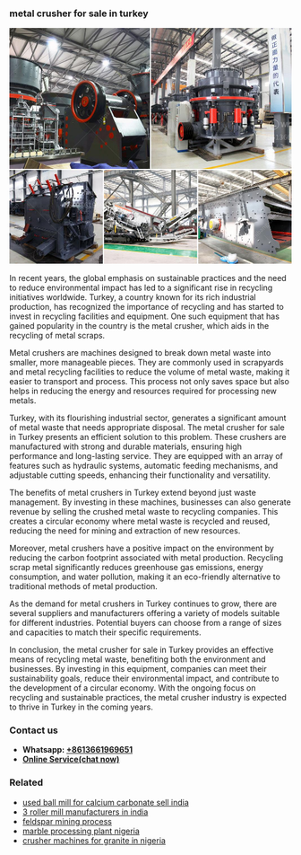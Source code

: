 <h3>metal crusher for sale in turkey</h3><img src='1708498057.jpg' alt=''><p>In recent years, the global emphasis on sustainable practices and the need to reduce environmental impact has led to a significant rise in recycling initiatives worldwide. Turkey, a country known for its rich industrial production, has recognized the importance of recycling and has started to invest in recycling facilities and equipment. One such equipment that has gained popularity in the country is the metal crusher, which aids in the recycling of metal scraps.</p><p>Metal crushers are machines designed to break down metal waste into smaller, more manageable pieces. They are commonly used in scrapyards and metal recycling facilities to reduce the volume of metal waste, making it easier to transport and process. This process not only saves space but also helps in reducing the energy and resources required for processing new metals.</p><p>Turkey, with its flourishing industrial sector, generates a significant amount of metal waste that needs appropriate disposal. The metal crusher for sale in Turkey presents an efficient solution to this problem. These crushers are manufactured with strong and durable materials, ensuring high performance and long-lasting service. They are equipped with an array of features such as hydraulic systems, automatic feeding mechanisms, and adjustable cutting speeds, enhancing their functionality and versatility.</p><p>The benefits of metal crushers in Turkey extend beyond just waste management. By investing in these machines, businesses can also generate revenue by selling the crushed metal waste to recycling companies. This creates a circular economy where metal waste is recycled and reused, reducing the need for mining and extraction of new resources.</p><p>Moreover, metal crushers have a positive impact on the environment by reducing the carbon footprint associated with metal production. Recycling scrap metal significantly reduces greenhouse gas emissions, energy consumption, and water pollution, making it an eco-friendly alternative to traditional methods of metal production.</p><p>As the demand for metal crushers in Turkey continues to grow, there are several suppliers and manufacturers offering a variety of models suitable for different industries. Potential buyers can choose from a range of sizes and capacities to match their specific requirements.</p><p>In conclusion, the metal crusher for sale in Turkey provides an effective means of recycling metal waste, benefiting both the environment and businesses. By investing in this equipment, companies can meet their sustainability goals, reduce their environmental impact, and contribute to the development of a circular economy. With the ongoing focus on recycling and sustainable practices, the metal crusher industry is expected to thrive in Turkey in the coming years.</p><h3>Contact us</h3><ul><li><strong>Whatsapp:&nbsp;<a href="https://wa.me/8613661969651">+8613661969651</a></strong></li><li><a href="https://swt.shibang-china.com/?git&amp;zhl&amp;metal crusher for sale in turkey"><strong>Online Service(chat now)</strong></a></li></ul><h3>Related</h3><ul><li><a href='used ball mill for calcium carbonate sell india.md'>used ball mill for calcium carbonate sell india</a></li><li><a href='3 roller mill manufacturers in india.md'>3 roller mill manufacturers in india</a></li><li><a href='feldspar mining process.md'>feldspar mining process</a></li><li><a href='marble processing plant nigeria.md'>marble processing plant nigeria</a></li><li><a href='crusher machines for granite in nigeria.md'>crusher machines for granite in nigeria</a></li></ul>